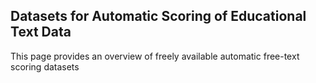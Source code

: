 ## Datasets for Automatic Scoring of Educational Text Data
 
This page provides an overview of freely available automatic free-text scoring datasets
	










